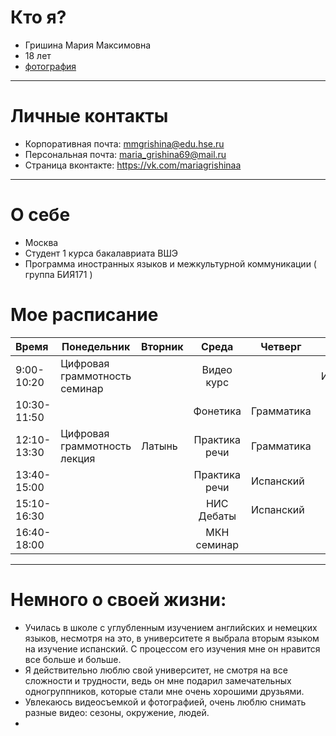 # Кто я?
- Гришина Мария Максимовна
- 18 лет
- [фотография](https://pp.userapi.com/c841238/v841238571/3f922/y-pkoaFyM3U.jpg)
***********
# Личные контакты
- Корпоративная почта: mmgrishina@edu.hse.ru
- Персональная почта: maria_grishina69@mail.ru
- Страница вконтакте: https://vk.com/mariagrishinaa
**********
# О себе
- Москва
- Студент 1 курса бакалавриата ВШЭ
- Программа иностранных языков и межкультурной коммуникации ( группа БИЯ171 )
 # Мое расписание
| Время | Понедельник | Вторник | Среда | Четверг | Пятница
| :---|---|---|:---:|---|---:| 
| 9:00-10:20| Цифровая граммотность семинар | | Видео курс| | Испанский |
|10:30-11:50| | | Фонетика | Грамматика | |
| 12:10-13:30| Цифровая граммотность лекция | Латынь | Практика речи | Грамматика | ВКБ семинар |
| 13:40-15:00| | | Практика речи | Испанский | | 
| 15:10-16:30| | | НИС Дебаты | Испанский | МКН лекция |
| 16:40-18:00| | | МКН семинар | | ВКБ лекция |
*********
# Немного о своей жизни:
- Училась в школе с углубленным изучением английских и немецких языков, несмотря на это, в университете я выбрала вторым языком на изучение испанский. С процессом его изучения мне он нравится все больше и больше.
- Я действительно люблю свой университет, не смотря на все сложности и трудности, ведь он мне подарил замечательных одногруппников, которые стали мне очень хорошими друзьями.
- Увлекаюсь видеосъемкой и фотографией, очень люблю снимать разные видео: сезоны, окружение, людей. 
- 

